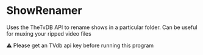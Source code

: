 # ShowRenamer
Uses the TheTvDB API to rename shows in a particular folder. Can be useful for muxing your ripped video files

⚠️ Please get an TVdb api key before running this program

